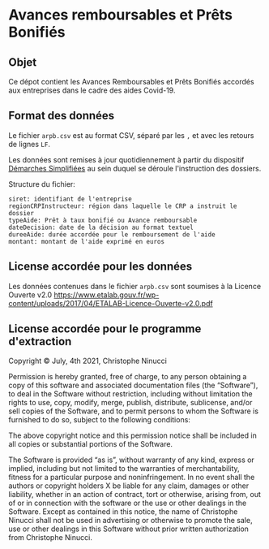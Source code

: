 # Avances remboursables et Prêts Bonifiés

## Objet
Ce dépot contient les Avances Remboursables et Prêts Bonifiés accordés aux entreprises dans le cadre des aides Covid-19.

## Format des données
Le fichier `arpb.csv` est au format CSV, séparé par les `,` et avec les retours de lignes `LF`.

Les données sont remises à jour quotidiennement à partir du dispositif [Démarches Simplifiées](https://www.demarches-simplifiees.fr/) au sein duquel se déroule l'instruction des dossiers.

Structure du fichier:
```
siret: identifiant de l'entreprise
regionCRPInstructeur: région dans laquelle le CRP a instruit le dossier
typeAide: Prêt à taux bonifié ou Avance remboursable
dateDecision: date de la décision au format textuel
dureeAide: durée accordée pour le remboursement de l'aide
montant: montant de l'aide exprimé en euros
```

## License accordée pour les données
Les données contenues dans le fichier `arpb.csv` sont soumises à la Licence Ouverte v2.0
https://www.etalab.gouv.fr/wp-content/uploads/2017/04/ETALAB-Licence-Ouverte-v2.0.pdf

## License accordée pour le programme d'extraction
Copyright © July, 4th 2021, Christophe Ninucci

Permission is hereby granted, free of charge, to any person obtaining a copy of this software and associated documentation files (the “Software”), to deal in the Software without restriction, including without limitation the rights to use, copy, modify, merge, publish, distribute, sublicense, and/or sell copies of the Software, and to permit persons to whom the Software is furnished to do so, subject to the following conditions:

The above copyright notice and this permission notice shall be included in all copies or substantial portions of the Software.

The Software is provided “as is”, without warranty of any kind, express or implied, including but not limited to the warranties of merchantability, fitness for a particular purpose and noninfringement. In no event shall the authors or copyright holders X be liable for any claim, damages or other liability, whether in an action of contract, tort or otherwise, arising from, out of or in connection with the software or the use or other dealings in the Software.
Except as contained in this notice, the name of Christophe Ninucci shall not be used in advertising or otherwise to promote the sale, use or other dealings in this Software without prior written authorization from Christophe Ninucci.
